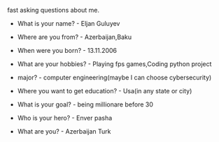 fast asking questions about me.

- What is your name? - Eljan Guluyev


- Where are you from? - Azerbaijan,Baku


- When were you born? - 13.11.2006


- What are your hobbies? - Playing fps games,Coding python project


- major? - computer engineering(maybe I can choose cybersecurity)


- Where you want to get education? - Usa(in any state or city)


- What is your goal? - being millionare before 30


- Who is your hero? - Enver pasha 


- What are you? - Azerbaijan Turk


